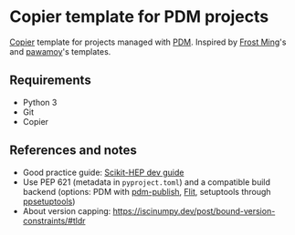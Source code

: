 # Copier template for PDM projects

[Copier](https://github.com/copier-org/copier) template for projects managed with [PDM](https://pdm.fming.dev/).
Inspired by [Frost Ming](https://github.com/pdm-project/copier-pdm)'s and [pawamoy](https://github.com/pawamoy/copier-pdm)'s templates.

## Requirements

* Python 3
* Git
* Copier

## References and notes

- Good practice guide: [Scikit-HEP dev guide](https://scikit-hep.org/developer)
- Use PEP 621 (metadata in `pyproject.toml`) and a compatible build backend (options: PDM with [pdm-publish](https://github.com/branchvincent/pdm-publish), [Flit](https://flit.readthedocs.io/en/latest/), setuptools through [ppsetuptools](https://github.com/TheCleric/ppsetuptools))
- About version capping: https://iscinumpy.dev/post/bound-version-constraints/#tldr
